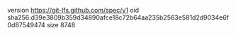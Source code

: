 version https://git-lfs.github.com/spec/v1
oid sha256:d39e3809b359d34890afce18c72b64aa235b2563e581d2d9034e6f0d87549474
size 8748
